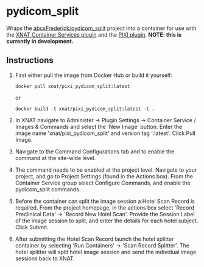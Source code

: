 # pydicom_split

Wraps the [abcsFrederick/pydicom_split](https://github.com/abcsFrederick/pydicom_split) project into a container for use
with the [XNAT Container Services plugin](https://github.com/NrgXnat/container-service) and the 
[PIXI plugin](https://bitbucket.org/xnatx/pixi-plugin/src/main/). **NOTE: this is currently in development.**

## Instructions

1. First either pull the image from Docker Hub or build it yourself:

    `docker pull xnat/pixi_pydicom_split:latest`

    or

    `docker build -t xnat/pixi_pydicom_split:latest -t .`

2. In XNAT navigate to Administer -> Plugin Settings -> Container Service / Images & Commands and select the 'New Image'
button. Enter the image name 'xnat/pixi_pydicom_split' and version tag ':latest'. Click Pull Image.

3. Navigate to the Command Configurations tab and to enable the command at the site-wide level.

4. The command needs to be enabled at the project level. Navigate to your project, and go to Project Settings 
(found in the Actions box). From the Container Service group select Configure Commands, and enable the pydicom_split
commands.

5. Before the container can split the image session a Hotel Scan Record is required. From the project homepage, in the 
actions box select 'Record Preclinical Data' -> 'Record New Hotel Scan'. Provide the Session Label of the image session to 
split, and enter the details for each hotel subject. Click Submit.

6. After submitting the Hotel Scan Record launch the hotel splitter container by selecting 'Run Containers' -> 
'Scan Record Splitter'. The hotel splitter will split hotel image session and send the individual image sessions back to
XNAT.
